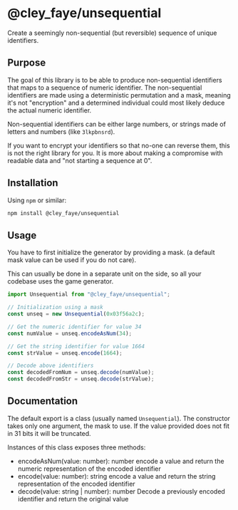 # @cley\_faye/unsequential
Create a seemingly non-sequential (but reversible) sequence of unique
identifiers.

## Purpose

The goal of this library is to be able to produce non-sequential identifiers
that maps to a sequence of numeric identifier.
The non-sequential identifiers are made using a deterministic permutation and
a mask, meaning it's not "encryption" and a determined individual could most
likely deduce the actual numeric identifier.

Non-sequential identifiers can be either large numbers, or strings made of
letters and numbers (like `3lkpbnsrd`).

If you want to encrypt your identifiers so that no-one can reverse them, this
is not the right library for you.
It is more about making a compromise with readable data and "not starting a
sequence at 0".

## Installation

Using `npm` or similar:

```bash
npm install @cley_faye/unsequential
```

## Usage

You have to first initialize the generator by providing a mask.
(a default mask value can be used if you do not care).

This can usually be done in a separate unit on the side, so all your codebase
uses the game generator.

```JavaScript
import Unsequential from "@cley_faye/unsequential";

// Initialization using a mask
const unseq = new Unsequential(0x03f56a2c);

// Get the numeric identifier for value 34
const numValue = unseq.encodeAsNum(34);

// Get the string identifier for value 1664
const strValue = unseq.encode(1664);

// Decode above identifiers
const decodedFromNum = unseq.decode(numValue);
const decodedFromStr = unseq.decode(strValue);
```

## Documentation

The default export is a class (usually named `Unsequential`).
The constructor takes only one argument, the mask to use.
If the value provided does not fit in 31 bits it will be truncated.

Instances of this class exposes three methods:
- encodeAsNum(value: number): number
  encode a value and return the numeric representation of the encoded identifier
- encode(value: number): string
  encode a value and return the string representation of the encoded identifier
- decode(value: string | number): number
  Decode a previously encoded identifier and return the original value

